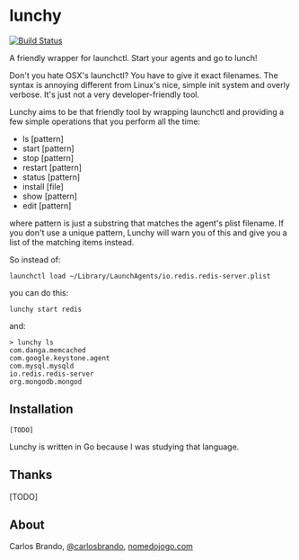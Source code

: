 lunchy
======

[![Build Status](https://drone.io/github.com/carlosbrando/lunchy/status.png)](https://drone.io/github.com/carlosbrando/lunchy/latest)

A friendly wrapper for launchctl.  Start your agents and go to lunch!

Don't you hate OSX's launchctl?  You have to give it exact filenames. The syntax is annoying different from Linux's nice, simple init system and overly verbose. It's just not a very developer-friendly tool.

Lunchy aims to be that friendly tool by wrapping launchctl and providing a few simple operations that you perform all the time:

 - ls [pattern]
 - start [pattern]
 - stop [pattern]
 - restart [pattern]
 - status [pattern]
 - install [file]
 - show [pattern]
 - edit [pattern]

where pattern is just a substring that matches the agent's plist filename. If you don't use a unique pattern, Lunchy will warn you of this and give you a list of the matching items instead.

So instead of:

    launchctl load ~/Library/LaunchAgents/io.redis.redis-server.plist

you can do this:

    lunchy start redis

and:

    > lunchy ls
    com.danga.memcached
    com.google.keystone.agent
    com.mysql.mysqld
    io.redis.redis-server
    org.mongodb.mongod

Installation
---------------

    [TODO]

Lunchy is written in Go because I was studying that language.


Thanks
---------------

[TODO]


About
-----------------

Carlos Brando, [@carlosbrando](http://twitter.com/carlosbrando), [nomedojogo.com](http://nomedojogo.com/)
